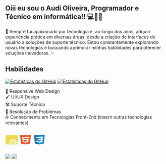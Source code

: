 ## Oiii eu sou o Audi Oliveira, Programador e Técnico em informática!! 💻👨‍🎓
🚀 Sempre fui apaixonado por tecnologia e, ao longo dos anos, adquiri experiência prática em diversas áreas, desde a criação de interfaces de usuário a soluções de suporte técnico. Estou constantemente explorando novas tecnologias e buscando aprimorar minhas habilidades para oferecer soluções inovadoras. ✨

## Habilidades


[![Estatísticas do GitHub](https://github-readme-stats.vercel.app/api?username=AudiOliveira&show_icons=true&theme=ambient_gradient)](https://github.com/AudiOliveira)
[![Estatísticas do GitHub](https://github-readme-stats.vercel.app/api/top-langs/?username=AudiOliveira&hide_progress=true&theme=ambient_gradient)](https://github.com/AudiOliveira)

  📱 Responsive Web Design<br>
🖌️ UI/UX Design<br>
🛠️ Suporte Técnico<br>
🧩 Resolução de Problemas<br>
🌐 Conhecimento em Tecnologias Front-End (inserir outras tecnologias relevantes)<br>


<div style="display: inline_block"><br>
  <img align="center" alt="Audi-Js" height="30" width="40" src="https://raw.githubusercontent.com/devicons/devicon/master/icons/javascript/javascript-plain.svg">
  <img align="center" alt="Audi-HTML" height="30" width="40" src="https://raw.githubusercontent.com/devicons/devicon/master/icons/html5/html5-original.svg">
  <img align="center" alt="Audi-CSS" height="30" width="40" src="https://raw.githubusercontent.com/devicons/devicon/master/icons/css3/css3-original.svg">
  </div>

  ##
 
<div> 
  <a href="https://instagram.com/audiliveira" target="_blank"><img src="https://img.shields.io/badge/-Instagram-%23E4405F?style=for-the-badge&logo=instagram&logoColor=white" target="_blank"></a>
  <a href="[https://www.linkedin.com/in/rafaella-ballerini-45875016a](https://www.linkedin.com/in/audi-oliveira/)" target="_blank"><img src="https://img.shields.io/badge/-LinkedIn-%230077B5?style=for-the-badge&logo=linkedin&logoColor=white" target="_blank"></a> 
  
</div>

<!--
**AudiOliveira/AudiOliveira** is a ✨ _special_ ✨ repository because its `README.md` (this file) appears on your GitHub profile.


Here are some ideas to get you started:

- 🔭 I’m currently working on ...
- 🌱 I’m currently learning ...
- 👯 I’m looking to collaborate on ...
- 🤔 I’m looking for help with ...
- 💬 Ask me about ...
- 📫 How to reach me: ...
- 😄 Pronouns: ...
- ⚡ Fun fact: ...
-->
